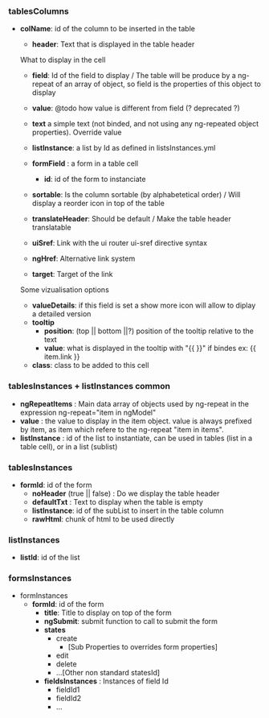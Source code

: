### tablesColumns

* **colName**: id of the column to be inserted in the table
  * **header**: Text that is displayed in the table header
  
  What to display in the cell
  * **field**: Id of the field to display / The table will be produce by a ng-repeat of an array of object, so field is the properties of this object to display
  * **value**: @todo how value is different from field (? deprecated ?)
  * **text** a simple text (not binded, and not using any ng-repeated object properties). Override value
  * **listInstance**: a list by Id as defined in listsInstances.yml
  * **formField** : a form in a table cell 
    - **id**: id of the form to instanciate
  
  * **sortable**: Is the column sortable (by alphabetetical order) / Will display a reorder icon in top of the table
  * **translateHeader**: Should be default / Make the table header translatable
  * **uiSref**: Link with the ui router ui-sref directive syntax
  * **ngHref**: Alternative link system
  * **target**: Target of the link

  Some vizualisation options
  * **valueDetails**: if this field is set a show more icon will allow to diplay a detailed version
  * **tooltip**
    - **position**: (top || bottom ||?) position of the tooltip relative to the text 
    - **value**: what is displayed in the tooltip with "{{ }}" if bindes ex: {{ item.link }}
  * **class**: class to be added to this cell
 

### tablesInstances + listInstances common 

* **ngRepeatItems** : Main data array of objects used by ng-repeat in the expression ng-repeat="item in ngModel"
* **value** : the value to display in the item object. value is always prefixed by item, as item which refere to the ng-repeat "item in items".
*  **listInstance** : id of the list to instantiate, can be used in tables (list in a table cell), or in a list (sublist)

### tablesInstances

* **formId**: id of the form
    * **noHeader** (true || false) : Do we display the table header
    * **defaultTxt** : Text to display when the table is empty
    * **listInstance**: id of the subList to insert in the table column
    * **rawHtml**: chunk of html to be used directly

### listInstances

* **listId**: id of the list

### formsInstances 
* formInstances
  * **formId**: id of the form
    * **title**: Title to display on top of the form
    * **ngSubmit**: submit function to call to submit the form
    * **states**
      * create
        * [Sub Properties to overrides form properties]
      * edit
      * delete
      * ...[Other non standard statesId]
    * **fieldsInstances** : Instances of field Id
      * fieldId1
      * fieldId2
      * ...
